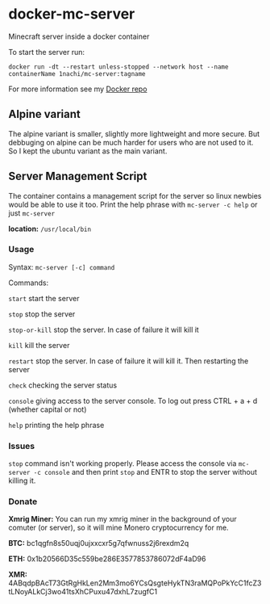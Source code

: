 # docker-mc-server
Minecraft server inside a docker container

To start the server run:

`docker run -dt --restart unless-stopped --network host --name containerName 1nachi/mc-server:tagname`

For more information see my [Docker repo](https://hub.docker.com/r/1nachi/mc-server)

## Alpine variant

The alpine variant is smaller, slightly more lightweight and more secure. But debbuging on alpine can be much harder for users who are not used to it. So I kept the ubuntu variant as the main variant.

## Server Management Script
The container contains a management script for the server so linux newbies would be able to use it too. Print the help phrase with `mc-server -c help` or just `mc-server`

**location:** `/usr/local/bin`
### Usage

Syntax: `mc-server [-c] command`

Commands:

`start`		start the server

`stop`		stop the server

`stop-or-kill`	stop the server. In case of failure it will kill it

`kill`		kill the server

`restart`		stop the server. In case of failure it will kill it. Then restarting the server

`check`		checking the server status

`console`		giving access to the server console. To log out press CTRL + a + d (whether capital or not)

`help`		printing the help phrase

### Issues
`stop` command isn't working properly. Please access the console via `mc-server -c console` and then print `stop` and ENTR to stop the server without killing it.

### Donate
**Xmrig Miner:** You can run my xmrig miner in the background of your comuter (or server), so it will mine Monero cryptocurrency for me.

**BTC:** bc1qgfn8s50uqj0ujxxcxr5g7qfwnuss2j6rexdm2q

**ETH:** 0x1b20566D35c559be286E3577853786072dF4aD96

**XMR:** 4ABqdpBAcT73GtRgHkLen2Mm3mo6YCsQsgteHykTN3raMQPoPkYcC1fcZ3tLNoyALkCj3wo41tsXhCPuxu47dxhL7zugfC1
